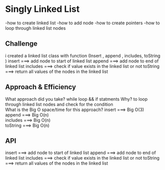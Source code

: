 # Singly Linked List
<!-- Short summary or background information -->
-how to create linked list 
-how to add node 
-how to create pointers 
-how to loop through linked list nodes
## Challenge
<!-- Description of the challenge -->
i created a linked list class with function (Insert , append , includes, toString )
insert ===> add node to start of linked list
append ===> add node to end of linked list
includes ===> check if value exists in the linked list or not 
toString ===> return all values of the nodes in the linked list 

## Approach & Efficiency
 What approach did you take?  while loop && if statments 
  Why? to loop through linked list nodes and check for the condition  
  What is the Big O space/time for this approach?
insert ===>  Big O(3)  
append ===>  Big O(n)  
includes ===>  Big O(n)  
toString ===>  Big O(n)  
## API
<!-- Description of each method publicly available to your Linked List -->
insert ===> add node to start of linked list
append ===> add node to end of linked list
includes ===> check if value exists in the linked list or not 
toString ===> return all values of the nodes in the linked list 
